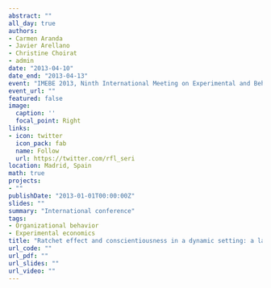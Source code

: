 ```yaml
---
abstract: ""
all_day: true
authors:
- Carmen Aranda
- Javier Arellano
- Christine Choirat
- admin
date: "2013-04-10"
date_end: "2013-04-13"
event: "IMEBE 2013, Ninth International Meeting on Experimental and Behavioral Economics"
event_url: ""
featured: false
image:
  caption: ''
  focal_point: Right
links:
- icon: twitter
  icon_pack: fab
  name: Follow
  url: https://twitter.com/rfl_seri
location: Madrid, Spain
math: true
projects:
- ""
publishDate: "2013-01-01T00:00:00Z"
slides: ""
summary: "International conference"
tags:
- Organizational behavior
- Experimental economics
title: "Ratchet effect and conscientiousness in a dynamic setting: a laboratory experiment"
url_code: ""
url_pdf: ""
url_slides: ""
url_video: ""
---
```

